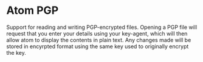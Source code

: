# Atom PGP

Support for reading and writing PGP-encrypted files. Opening a PGP file will request that you enter your details using your key-agent, which will then allow atom to display the contents in plain text. Any changes made will be stored in encyrpted format using the same key used to originally encrypt the key. 
